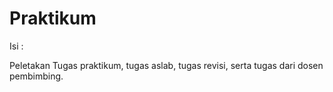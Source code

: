 # Praktikum

Isi :

Peletakan Tugas praktikum, tugas aslab, tugas revisi, serta tugas dari dosen pembimbing. 

